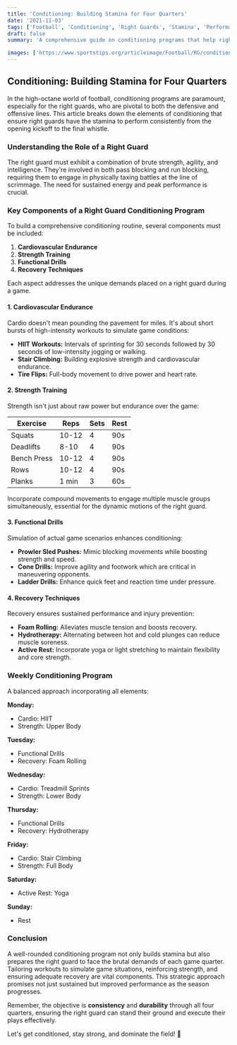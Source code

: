 ```yaml
---
title: 'Conditioning: Building Stamina for Four Quarters'
date: '2021-11-03'
tags: ['Football', 'Conditioning', 'Right Guards', 'Stamina', 'Performance', 'Coaching', 'Training', 'Sports', 'Athletics']
draft: false
summary: 'A comprehensive guide on conditioning programs that help right guards build the stamina needed to perform consistently throughout all four quarters of a football game.'

images: ['https://www.sportstips.org/articleimage/Football/RG/conditioning_building_stamina_for_four_quarters.webp']
---
```


## Conditioning: Building Stamina for Four Quarters

In the high-octane world of football, conditioning programs are paramount, especially for the right guards, who are pivotal to both the defensive and offensive lines. This article breaks down the elements of conditioning that ensure right guards have the stamina to perform consistently from the opening kickoff to the final whistle.

### Understanding the Role of a Right Guard

The right guard must exhibit a combination of brute strength, agility, and intelligence. They're involved in both pass blocking and run blocking, requiring them to engage in physically taxing battles at the line of scrimmage. The need for sustained energy and peak performance is crucial.

### Key Components of a Right Guard Conditioning Program

To build a comprehensive conditioning routine, several components must be included:

1. **Cardiovascular Endurance**
2. **Strength Training**
3. **Functional Drills**
4. **Recovery Techniques**

Each aspect addresses the unique demands placed on a right guard during a game.

#### 1. Cardiovascular Endurance

Cardio doesn't mean pounding the pavement for miles. It's about short bursts of high-intensity workouts to simulate game conditions:

- **HIIT Workouts:** Intervals of sprinting for 30 seconds followed by 30 seconds of low-intensity jogging or walking.
- **Stair Climbing:** Building explosive strength and cardiovascular endurance.
- **Tire Flips:** Full-body movement to drive power and heart rate.

#### 2. Strength Training

Strength isn't just about raw power but endurance over the game:

| Exercise | Reps | Sets | Rest |
|----------|------|------|------|
| Squats   | 10-12 | 4  | 90s  |
| Deadlifts| 8-10  | 4  | 90s  |
| Bench Press | 10-12 | 4  | 90s  |
| Rows     | 10-12 | 4  | 90s  |
| Planks   | 1 min | 3  | 60s  |

Incorporate compound movements to engage multiple muscle groups simultaneously, essential for the dynamic motions of the right guard.

#### 3. Functional Drills

Simulation of actual game scenarios enhances conditioning:

- **Prowler Sled Pushes:** Mimic blocking movements while boosting strength and speed.
- **Cone Drills:** Improve agility and footwork which are critical in maneuvering opponents.
- **Ladder Drills:** Enhance quick feet and reaction time under pressure.

#### 4. Recovery Techniques

Recovery ensures sustained performance and injury prevention:

- **Foam Rolling:** Alleviates muscle tension and boosts recovery.
- **Hydrotherapy:** Alternating between hot and cold plunges can reduce muscle soreness.
- **Active Rest:** Incorporate yoga or light stretching to maintain flexibility and core strength.

### Weekly Conditioning Program

A balanced approach incorporating all elements:

**Monday:**

- Cardio: HIIT
- Strength: Upper Body

**Tuesday:**

- Functional Drills
- Recovery: Foam Rolling

**Wednesday:**

- Cardio: Treadmill Sprints
- Strength: Lower Body

**Thursday:**

- Functional Drills
- Recovery: Hydrotherapy

**Friday:**

- Cardio: Stair Climbing
- Strength: Full Body

**Saturday:**

- Active Rest: Yoga

**Sunday:**

- Rest

### Conclusion

A well-rounded conditioning program not only builds stamina but also prepares the right guard to face the brutal demands of each game quarter. Tailoring workouts to simulate game situations, reinforcing strength, and ensuring adequate recovery are vital components. This strategic approach promises not just sustained but improved performance as the season progresses.

Remember, the objective is **consistency** and **durability** through all four quarters, ensuring the right guard can stand their ground and execute their plays effectively.

Let's get conditioned, stay strong, and dominate the field! 🏈
```
